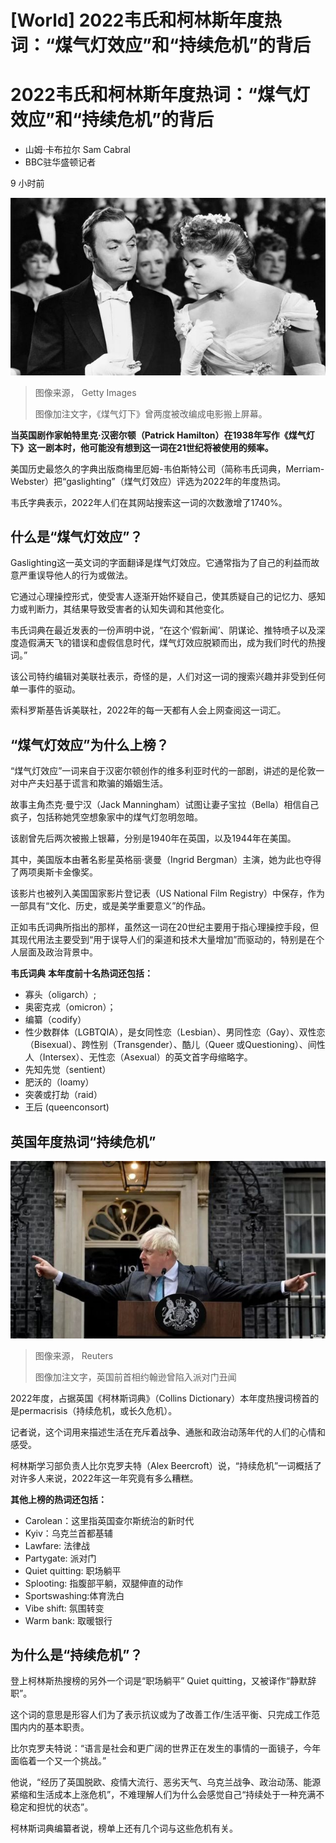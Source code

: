 # [World] 2022韦氏和柯林斯年度热词：“煤气灯效应”和“持续危机”的背后

#  2022韦氏和柯林斯年度热词：“煤气灯效应”和“持续危机”的背后

  * 山姆·卡布拉尔 Sam Cabral 
  * BBC驻华盛顿记者 

9 小时前

![《煤气灯下》](_127865234_e0754ca2-891f-4491-869b-5fb5a1e7bc21.jpg)

> 图像来源，  Getty Images
>
> 图像加注文字，《煤气灯下》曾两度被改编成电影搬上屏幕。

**当英国剧作家帕特里克·汉密尔顿（Patrick Hamilton）在1938年写作《煤气灯下》这一剧本时，他可能没有想到这一词在21世纪将被使用的频率。**

美国历史最悠久的字典出版商梅里厄姆-韦伯斯特公司（简称韦氏词典，Merriam- Webster）把“gaslighting”（煤气灯效应）评选为2022年的年度热词。

韦氏字典表示，2022年人们在其网站搜索这一词的次数激增了1740%。

##  什么是“煤气灯效应”？

Gaslighting这一英文词的字面翻译是煤气灯效应。它通常指为了自己的利益而故意严重误导他人的行为或做法。

它通过心理操控形式，使受害人逐渐开始怀疑自己，使其质疑自己的记忆力、感知力或判断力，其结果导致受害者的认知失调和其他变化。

韦氏词典在最近发表的一份声明中说，“在这个‘假新闻’、阴谋论、推特喷子以及深度造假满天飞的错误和虚假信息时代，煤气灯效应脱颖而出，成为我们时代的热搜词。”

该公司特约编辑对美联社表示，奇怪的是，人们对这一词的搜索兴趣并非受到任何单一事件的驱动。

索科罗斯基告诉美联社，2022年的每一天都有人会上网查阅这一词汇。

##  “煤气灯效应”为什么上榜？

“煤气灯效应”一词来自于汉密尔顿创作的维多利亚时代的一部剧，讲述的是伦敦一对中产夫妇基于谎言和欺骗的婚姻生活。

故事主角杰克·曼宁汉（Jack Manningham）试图让妻子宝拉（Bella）相信自己疯子，包括称她凭空想象家中的煤气灯忽明忽暗。

该剧曾先后两次被搬上银幕，分别是1940年在英国，以及1944年在美国。

其中，美国版本由著名影星英格丽·褒曼（Ingrid Bergman）主演，她为此也夺得了两项奥斯卡金像奖。

该影片也被列入美国国家影片登记表（US National Film Registry）中保存，作为一部具有“文化、历史，或是美学重要意义”的作品。

正如韦氏词典所指出的那样，虽然这一词在20世纪主要用于指心理操控手段，但其现代用法主要受到“用于误导人们的渠道和技术大量增加”而驱动的，特别是在个人层面及政治背景中。

**韦氏词典** **本年度前十名热词还包括：**

  * 寡头（oligarch）; 
  * 奥密克戎（omicron）； 
  * 编纂（codify） 
  * 性少数群体（LGBTQIA），是女同性恋（Lesbian）、男同性恋（Gay）、双性恋（Bisexual）、跨性别（Transgender）、酷儿（Queer 或Questioning）、间性人（Intersex）、无性恋（Asexual）的英文首字母缩略字。 
  * 先知先觉（sentient） 
  * 肥沃的（loamy） 
  * 突袭或打劫（raid） 
  * 王后 (queenconsort) 

##  英国年度热词“持续危机”

![英国前首相约翰逊](_127865235_d2bd1c3f-b409-48a7-890e-b13321ebeb60.jpg)

> 图像来源，  Reuters
>
> 图像加注文字，英国前首相约翰逊曾陷入派对门丑闻

2022年度，占据英国《柯林斯词典》（Collins Dictionary）本年度热搜词榜首的是permacrisis（持续危机，或长久危机）。

记者说，这个词用来描述生活在充斥着战争、通胀和政治动荡年代的人们的心情和感受。

柯林斯学习部负责人比尔克罗夫特（Alex Beercroft）说，“持续危机”一词概括了对许多人来说，2022年这一年究竟有多么糟糕。

**其他上榜的热词还包括：**

  * Carolean：这里指英国查尔斯统治的新时代 
  * Kyiv：乌克兰首都基辅 
  * Lawfare: 法律战 
  * Partygate: 派对门 
  * Quiet quitting: 职场躺平 
  * Splooting: 指腹部平躺，双腿伸直的动作 
  * Sportswashing:体育洗白 
  * Vibe shift: 氛围转变 
  * Warm bank: 取暖银行 

##  为什么是“持续危机”？

登上柯林斯热搜榜的另外一个词是“职场躺平” Quiet quitting，又被译作“静默辞职”。

这个词的意思是形容人们为了表示抗议或为了改善工作/生活平衡、只完成工作范围内内的基本职责。

比尔克罗夫特说：“语言是社会和更广阔的世界正在发生的事情的一面镜子，今年面临着一个又一个挑战。”

他说，“经历了英国脱欧、疫情大流行、恶劣天气、乌克兰战争、政治动荡、能源紧缩和生活成本上涨危机”，不难理解人们为什么会感觉自己“持续处于一种充满不稳定和担忧的状态”。

柯林斯词典编纂者说，榜单上还有几个词与这些危机有关。


